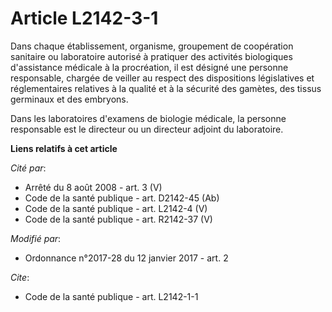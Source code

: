 # Article L2142-3-1

Dans chaque établissement, organisme, groupement de coopération sanitaire ou laboratoire autorisé à pratiquer des activités
biologiques d'assistance médicale à la procréation, il est désigné une personne responsable, chargée de veiller au respect
des dispositions législatives et réglementaires relatives à la qualité et à la sécurité des gamètes, des tissus germinaux et
des embryons.

Dans les laboratoires d'examens de biologie médicale, la personne responsable est le directeur ou un directeur adjoint du
laboratoire.

**Liens relatifs à cet article**

_Cité par_:

  - Arrêté du 8 août 2008 - art. 3 (V)
  - Code de la santé publique - art. D2142-45 (Ab)
  - Code de la santé publique - art. L2142-4 (V)
  - Code de la santé publique - art. R2142-37 (V)

_Modifié par_:

  - Ordonnance n°2017-28 du 12 janvier 2017 - art. 2

_Cite_:

  - Code de la santé publique - art. L2142-1-1
